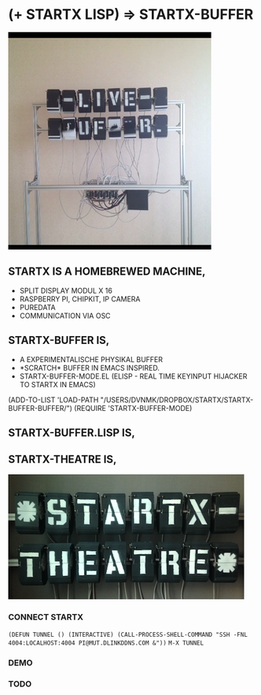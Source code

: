 # (+ STARTX LISP) => STARTX-BUFFER
![FOTO](MEDIA/STARTX-BUFFER_PROBE.PNG)

## STARTX IS A HOMEBREWED MACHINE,
* SPLIT DISPLAY MODUL X 16
* RASPBERRY PI, CHIPKIT, IP CAMERA
* PUREDATA
* COMMUNICATION VIA OSC

## STARTX-BUFFER IS,

- A EXPERIMENTALISCHE PHYSIKAL BUFFER
- \*SCRATCH\* BUFFER IN EMACS INSPIRED.
- STARTX-BUFFER-MODE.EL (ELISP - REAL TIME KEYINPUT HIJACKER TO STARTX IN EMACS)

(ADD-TO-LIST 'LOAD-PATH "/USERS/DVNMK/DROPBOX/STARTX/STARTX-BUFFER-BUFFER/")
(REQUIRE 'STARTX-BUFFER-MODE)

## STARTX-BUFFER.LISP IS,
## STARTX-THEATRE IS,
![FOTO](MEDIA/STARTX-THEATRE.PNG)

### CONNECT STARTX
`
(DEFUN TUNNEL ()
(INTERACTIVE)
(CALL-PROCESS-SHELL-COMMAND "SSH -FNL 4004:LOCALHOST:4004 PI@MUT.DLINKDDNS.COM &"))
`
`
M-X TUNNEL
`
	
### DEMO
### TODO
